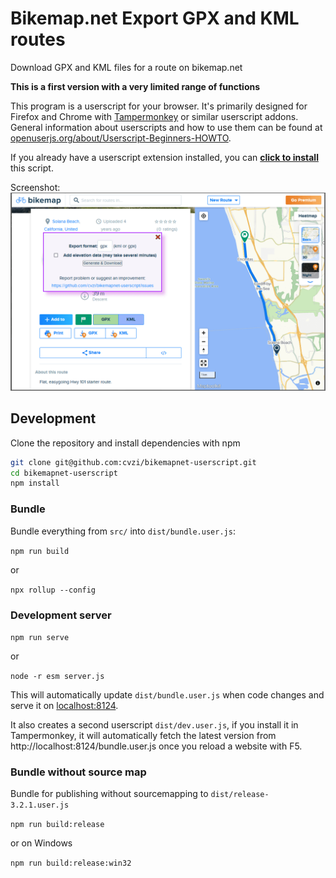 # Bikemap.net Export GPX and KML routes

Download GPX and KML files for a route on bikemap.net

**This is a first version with a very limited range of functions**

This program is a userscript for your browser. It's primarily designed for Firefox and Chrome with
[Tampermonkey](https://www.tampermonkey.net/) or similar userscript addons.
General information about userscripts and how to use them can be found at [openuserjs.org/about/Userscript-Beginners-HOWTO](https://openuserjs.org/about/Userscript-Beginners-HOWTO).

If you already have a userscript extension installed, you can **[click to install](https://greasyfork.org/scripts/445713-bikemap-net-export-gpx-and-kml-routes/code/Bikemapnet%20Export%20GPX%20and%20KML%20routes.user.js)** this script.


Screenshot:
![Screenshot export route](screenshots/exportFormat.png)

## Development

Clone the repository and install dependencies with npm
```sh
git clone git@github.com:cvzi/bikemapnet-userscript.git
cd bikemapnet-userscript
npm install
```

### Bundle

Bundle everything from `src/` into `dist/bundle.user.js`:

`npm run build`

or

`npx rollup --config`


### Development server
`npm run serve`

or

`node -r esm server.js`

This will automatically update `dist/bundle.user.js` when code changes and serve it on [localhost:8124](http://localhost:8124/).

It also creates a second userscript `dist/dev.user.js`, if you install it in Tampermonkey, it will automatically fetch the latest version from http://localhost:8124/bundle.user.js once you reload a website with F5.


### Bundle without source map

Bundle for publishing without sourcemapping to `dist/release-3.2.1.user.js`

`npm run build:release`

or on Windows

`npm run build:release:win32`

